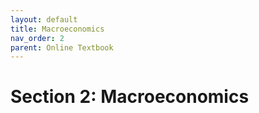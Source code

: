 ```yaml
---
layout: default
title: Macroeconomics
nav_order: 2
parent: Online Textbook
---
```


# Section 2: Macroeconomics
